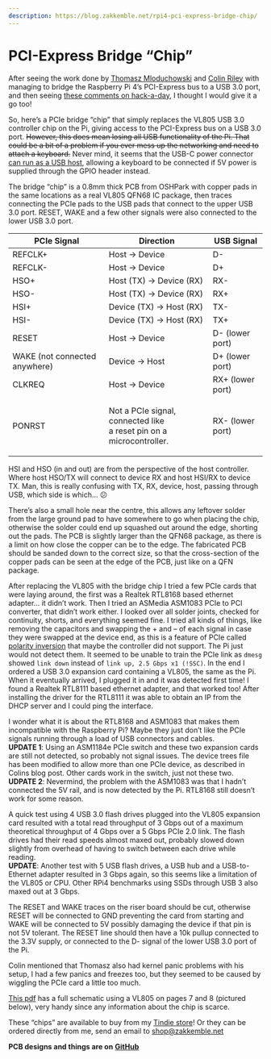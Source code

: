 ```yaml
---
description: https://blog.zakkemble.net/rpi4-pci-express-bridge-chip/
---
```


# PCI-Express Bridge “Chip”

After seeing the work done by [Thomasz Mloduchowski](http://mloduchowski.com/en/blog/raspberry-pi-4-b-pci-express/) and [Colin Riley](http://labs.domipheus.com/blog/raspberry-pi-4-pci-express-it-actually-works-usb-sata-gpu/) with managing to bridge the Raspberry Pi 4’s PCI-Express bus to a USB 3.0 port, and then seeing [these comments on hack-a-day](https://hackaday.com/2019/09/05/pcie-multiplier-expands-raspberry-pi-4-possibilities/#comment-6177569), I thought I would give it a go too!

So, here’s a PCIe bridge “chip” that simply replaces the VL805 USB 3.0 controller chip on the Pi, giving access to the PCI-Express bus on a USB 3.0 port. ~~However, this does mean losing all USB functionality of the Pi. That could be a bit of a problem if you ever mess up the networking and need to attach a keyboard.~~ Never mind, it seems that the USB-C power connector [can run as a USB host](https://www.raspberrypi.org/forums/viewtopic.php?f=29\&t=246348\&p=1678554), allowing a keyboard to be connected if 5V power is supplied through the GPIO header instead.



The bridge “chip” is a 0.8mm thick PCB from OSHPark with copper pads in the same locations as a real VL805 QFN68 IC package, then traces connecting the PCIe pads to the USB pads that connect to the upper USB 3.0 port. RESET, WAKE and a few other signals were also connected to the lower USB 3.0 port.

| PCIe Signal                   | Direction                                                                     | USB Signal       |
| ----------------------------- | ----------------------------------------------------------------------------- | ---------------- |
| REFCLK+                       | Host -> Device                                                                | D-               |
| REFCLK-                       | Host -> Device                                                                | D+               |
| HSO+                          | Host (TX) -> Device (RX)                                                      | RX-              |
| HSO-                          | Host (TX) -> Device (RX)                                                      | RX+              |
| HSI+                          | Device (TX) -> Host (RX)                                                      | TX-              |
| HSI-                          | Device (TX) -> Host (RX)                                                      | TX+              |
| RESET                         | Host -> Device                                                                | D- (lower port)  |
| WAKE (not connected anywhere) | Device -> Host                                                                | D+ (lower port)  |
| CLKREQ                        | Host -> Device                                                                | RX+ (lower port) |
| PONRST                        | <p>Not a PCIe signal, connected like<br>a reset pin on a microcontroller.</p> | RX- (lower port) |

HSI and HSO (in and out) are from the perspective of the host controller. Where host HSO/TX will connect to device RX and host HSI/RX to device TX. Man, this is really confusing with TX, RX, device, host, passing through USB, which side is which… 😕

There’s also a small hole near the centre, this allows any leftover solder from the large ground pad to have somewhere to go when placing the chip, otherwise the solder could end up squashed out around the edge, shorting out the pads. The PCB is slightly larger than the QFN68 package, as there is a limit on how close the copper can be to the edge. The fabricated PCB should be sanded down to the correct size, so that the cross-section of the copper pads can be seen at the edge of the PCB, just like on a QFN package.





After replacing the VL805 with the bridge chip I tried a few PCIe cards that were laying around, the first was a Realtek RTL8168 based ethernet adapter… it didn’t work. Then I tried an ASMedia ASM1083 PCIe to PCI converter, that didn’t work either. I looked over all solder joints, checked for continuity, shorts, and everything seemed fine. I tried all kinds of things, like removing the capacitors and swapping the + and – of each signal in case they were swapped at the device end, as this is a feature of PCIe called [polarity inversion](https://teledynelecroy.com/doc/understanding-lane-reversal-and-polarity) that maybe the controller did not support. The Pi just would not detect them. It seemed to be unable to train the PCIe link as `dmesg` showed `link down` instead of `link up, 2.5 Gbps x1 (!SSC)`. In the end I ordered a USB 3.0 expansion card containing a VL805, the same as the Pi. When it eventually arrived, I plugged it in and it was detected first time! I found a Realtek RTL8111 based ethernet adapter, and that worked too! After installing the driver for the RTL8111 it was able to obtain an IP from the DHCP server and I could ping the interface.

I wonder what it is about the RTL8168 and ASM1083 that makes them incompatible with the Raspberry Pi? Maybe they just don’t like the PCIe signals running through a load of USB connectors and cables.\
**UPDATE 1**: Using an ASM1184e PCIe switch and these two expansion cards are still not detected, so probably not signal issues. The device trees file has been modified to allow more than one PCIe device, as described in Colins blog post. Other cards work in the switch, just not these two.\
**UDPATE 2**: Nevermind, the problem with the ASM1083 was that I hadn’t connected the 5V rail, and is now detected by the Pi. RTL8168 still doesn’t work for some reason.



A quick test using 4 USB 3.0 flash drives plugged into the VL805 expansion card resulted with a total read throughput of 3 Gbps out of a maximum theoretical throughput of 4 Gbps over a 5 Gbps PCIe 2.0 link. The flash drives had their read speeds almost maxed out, probably slowed down slightly from overhead of having to switch between each drive while reading.\
**UPDATE**: Another test with 5 USB flash drives, a USB hub and a USB-to-Ethernet adapter resulted in 3 Gbps again, so this seems like a limitation of the VL805 or CPU. Other RPi4 benchmarks using SSDs through USB 3 also maxed out at 3 Gbps.

The RESET and WAKE traces on the riser board should be cut, otherwise RESET will be connected to GND preventing the card from starting and WAKE will be connected to 5V possibly damaging the device if that pin is not 5V tolerant. The RESET line should then have a 10k pullup connected to the 3.3V supply, or connected to the D- signal of the lower USB 3.0 port of the Pi.

Colin mentioned that Thomasz also had kernel panic problems with his setup, I had a few panics and freezes too, but they seemed to be caused by wiggling the PCIe card a little too much.

[This pdf](https://docs.turris.cz/hw/mox/Turris\_Mox\_F.pdf) has a full schematic using a VL805 on pages 7 and 8 (pictured below), very handy since any information about the chip is scarce.



These “chips” are available to buy from my [Tindie store](https://www.tindie.com/products/20478/)! Or they can be ordered directly from me, send an email to shop@zakkemble.net



**PCB designs and things are on** [**GitHub**](https://github.com/zkemble/RPi4-PCIe-Bridge)
